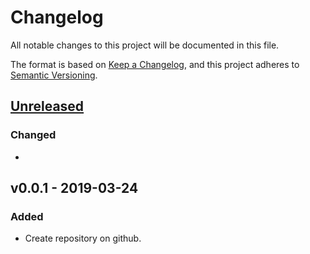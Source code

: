 # Changelog
All notable changes to this project will be documented in this file.

The format is based on [Keep a Changelog](https://keepachangelog.com/en/1.0.0/),
and this project adheres to [Semantic Versioning](https://semver.org/spec/v2.0.0.html).

## [Unreleased]
### Changed
- 

## v0.0.1 - 2019-03-24
### Added
- Create repository on github. 




[Unreleased]: https://github.com/rodrigofujioka/lab-angular/tag/v0.0.1...HEAD


